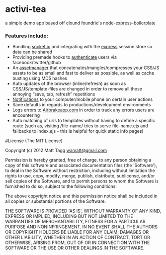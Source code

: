 # activi-tea

a simple demo app based off clound foundrie's node-express-boilerplate

### Features include:

* Bundling [socket.io](http://socket.io/) and integrating with the [express](https://github.com/visionmedia/express) session store so data can be shared
* Providing premade hooks to [authenticate](https://github.com/bnoguchi/everyauth) users via facebook/twitter/github
* An [assetmanager](https://github.com/mape/connect-assetmanager/) that concatenates/mangles/compresses your CSS/JS assets to be as small and fast to deliver as possible, as well as cache busting using MD5 hashes
* Auto updates of the browser (inline/refresh) as soon as CSS/JS/template-files are changed in order to remove all those annoying “save, tab, refresh” repetitions
* [Notifications](http://notifo.com/) to your computer/mobile phone on certain user actions
* Sane defaults in regards to productions/development environments
* Logs errors to [Airbrakeapp.com](http://airbrakeapp.com/pages/home) in order to track any errors users are encountering
* Auto matching of urls to templates without having to define a specific route (such as, visiting /file-name/ tries to serve file-name.ejs and fallbacks to index.ejs - this is helpful for quick static info pages)

#License
(The MIT License)

Copyright (c) 2012 Matt Tagg <wamatt@gmail.com>

Permission is hereby granted, free of charge, to any person obtaining a copy of this software and associated documentation files (the 'Software'), to deal in the Software without restriction, including without limitation the rights to use, copy, modify, merge, publish, distribute, sublicense, and/or sell copies of the Software, and to permit persons to whom the Software is furnished to do so, subject to the following conditions:

The above copyright notice and this permission notice shall be included in all copies or substantial portions of the Software.

THE SOFTWARE IS PROVIDED 'AS IS', WITHOUT WARRANTY OF ANY KIND, EXPRESS OR IMPLIED, INCLUDING BUT NOT LIMITED TO THE WARRANTIES OF MERCHANTABILITY, FITNESS FOR A PARTICULAR PURPOSE AND NONINFRINGEMENT. IN NO EVENT SHALL THE AUTHORS OR COPYRIGHT HOLDERS BE LIABLE FOR ANY CLAIM, DAMAGES OR OTHER LIABILITY, WHETHER IN AN ACTION OF CONTRACT, TORT OR OTHERWISE, ARISING FROM, OUT OF OR IN CONNECTION WITH THE SOFTWARE OR THE USE OR OTHER DEALINGS IN THE SOFTWARE.